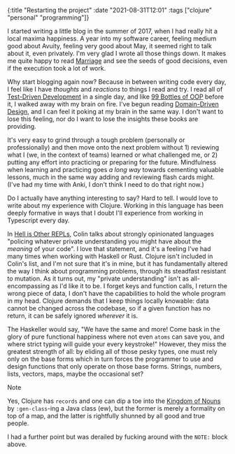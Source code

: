 {:title "Restarting the project"
 :date "2021-08-31T12:01"
 :tags ["clojure" "personal" "programming"]}

I started writing a little blog in the summer of 2017, when I had really hit a local maxima happiness. A year into my software career, feeling medium good about Avuity, feeling very good about May, it seemed right to talk about it, even privately. I'm very glad I wrote all those things down. It makes me quite happy to read [Marriage](/posts/2017-07-30-marriage/) and see the seeds of good decisions, even if the execution took a lot of work.

Why start blogging again now? Because in between writing code every day, I feel like I have *thoughts* and *reactions* to things I read and try. I read all of [Test-Driven Development](https://www.oreilly.com/library/view/test-driven-development/0321146530/) in a single day, and like [99 Bottles of OOP](https://sandimetz.com/99bottles) before it, I walked away with my brain on fire. I've begun reading [Domain-Driven Design](https://www.domainlanguage.com/ddd/), and I can feel it poking at my brain in the same way. I don't want to lose this feeling, nor do I want to lose the insights these books are providing.

It's very easy to grind through a tough problem (personally or professionally) and then move onto the next problem without 1) reviewing what I (we, in the context of teams) learned or what challenged me, or 2) putting any effort into practicing or preparing for the future. Mindfulness when learning and practicing goes *a long way* towards cementing valuable lessons, much in the same way adding and reviewing flash cards might. (I've had my time with Anki, I don't think I need to do that right now.)

Do I actually have anything interesting to say? Hard to tell. I would love to write about my experience with Clojure. Working in this language has been deeply formative in ways that I doubt I'll experience from working in Typescript every day.

In [Hell is Other REPLs](https://hyperthings.garden/posts/2021-06-20/hell-is-other-repls.html), Colin talks about strongly opinionated languages "policing whatever private understanding you might have about the *meaning* of your code". I love that statement, and it's a feeling I've had many times when working with Haskell or Rust. Clojure isn't included in Colin's list, and I'm not sure that it's in mine, but it has fundamentally altered the way I think about programming problems, through its steadfast resistant to mutation. As it turns out, my "private understanding" isn't as all-encompassing as I'd like it to be. I forget keys and function calls, I return the wrong piece of data, I don't have the capabilities to hold the whole program in my head. Clojure demands that I keep things locally knowable: data cannot be changed across the codebase, so if a given function has no return, it can be safely ignored *wherever* it is.

The Haskeller would say, "We have the same and more! Come bask in the glory of pure functional happiness where not even `atoms` can save you, and where strict typing will guide your every keystroke!" However, they miss the greatest strength of all: by eliding all of those pesky types, one must rely only on the base forms which in turn forces the programmer to use and design functions that only operate on those base forms. Strings, numbers, lists, vectors, maps, maybe the occasional set?

> [!NOTE]
> Yes, Clojure has `records` and one can dip a toe into the [Kingdom of Nouns](http://steve-yegge.blogspot.com/2006/03/execution-in-kingdom-of-nouns.html) by `:gen-class`-ing a Java class (ew), but the former is merely a formality on top of a map, and the latter is rightfully shunned by all good and true people.

I had a further point but was derailed by fucking around with the `NOTE:` block above.
